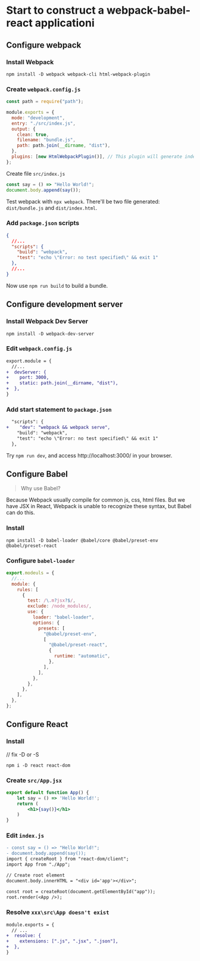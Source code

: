 # Start to construct a webpack-babel-react applicationi

## Configure webpack

### Install Webpack
```shell
npm install -D webpack webpack-cli html-webpack-plugin
```

### Create `webpack.config.js`
```js
const path = require("path");

module.exports = {
  mode: "development",
  entry: "./src/index.js",
  output: {
    clean: true,
    filename: "bundle.js",
    path: path.join(__dirname, "dist"),
  },
  plugins: [new HtmlWebpackPlugin()], // This plugin will generate index.html automatic
};
```

Create file `src/index.js`
```js
const say = () => "Hello World!";
document.body.append(say());
```
Test webpack with `npx webpack`. There'll be two file generated: `dist/bundle.js` and `dist/index.html`.

### Add `package.json` scripts
```json
{
  //...
  "scripts": {
    "build": "webpack",
    "test": "echo \"Error: no test specified\" && exit 1"
  },
  //...
}
```

Now use `npm run build` to build a bundle.

## Configure development server

### Install Webpack Dev Server
```shell
npm install -D webpack-dev-server
```

### Edit `webpack.config.js`
```diff
export.module = {
  //...
+  devServer: {
+    port: 3000,
+    static: path.join(__dirname, "dist"),
+  },
}
```

### Add start statement to `package.json`
```diff
  "scripts": {
+    "dev": "webpack && webpack serve",
    "build": "webpack",
    "test": "echo \"Error: no test specified\" && exit 1"
  },
```

Try `npm run dev`, and access http://localhost:3000/ in your browser.


## Configure Babel
>Why use Babel?

Because Webpack usually compile for common js, css, html files. But we have JSX in React, Webpack is unable to recognize these syntax, but Babel can do this.

### Install
```shell
npm install -D babel-loader @babel/core @babel/preset-env @babel/preset-react
```

### Configure `babel-loader`
```js
export.modeuls = {
  //...
  module: {
    rules: [
      {
        test: /\.m?jsx?$/,
        exclude: /node_modules/,
        use: {
          loader: "babel-loader",
          options: {
            presets: [
              "@babel/preset-env",
              [
                "@babel/preset-react",
                {
                  runtime: "automatic",
                },
              ],
            ],
          },
        },
      },
    ],
  },
};
```

## Configure React
### Install
// fix -D or -S
```shell
npm i -D react react-dom
```

### Create `src/App.jsx`
```jsx
export default function App() {
    let say = () => 'Hello World!';
    return (
        <h1>{say()}</h1>
    )
}
```
### Edit `index.js`
```diff
- const say = () => "Hello World!";
- document.body.append(say());
import { createRoot } from "react-dom/client";
import App from "./App";

// Create root element
document.body.innerHTML = "<div id='app'></div>";

const root = createRoot(document.getElementById("app"));
root.render(<App />);
```

### Resolve `xxx\src\App doesn't exist`
```diff
module.exports = {
  // ...
+  resolve: {
+    extensions: [".js", ".jsx", ".json"],
+  },
}
```
